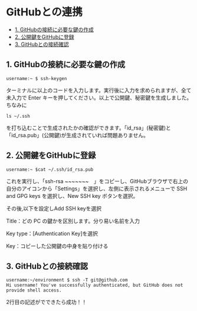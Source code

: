 # GitHubとの連携

- [1. GitHubの接続に必要な鍵の作成](#1-GitHubの接続に必要な鍵の作成)
- [2. 公開鍵をGitHubに登録](#2-公開鍵をGitHubに登録)
- [3. GitHubとの接続確認](#3-GitHubとの接続確認)

## 1. GitHubの接続に必要な鍵の作成
```
username:~ $ ssh-keygen
```

 ターミナルに以上のコードを入力します。実行後に入力を求められますが、全て未入力で Enter キーを押してください。以上で公開鍵、秘密鍵を生成しました。
ちなみに
```
ls ~/.ssh
```
を打ち込むことで生成されたかの確認ができます。「id_rsa」(秘密鍵)と「id_rsa.pub」(公開鍵)が生成されていれば問題ありません。

## 2. 公開鍵をGitHubに登録
```
username:~ $cat ~/.ssh/id_rsa.pub
```
これを実行し、「ssh-rsa ~~~~~~~　」をコピーし、GitHubブラウザで右上の自分のアイコンから「Settings」を選択し、左側に表示されるメニューで SSH and GPG keys を選択し、New SSH key ボタンを選択。

その後,以下を設定しAdd SSH keyを選択

Title：どの PC の鍵かを区別します。分り易い名前を入力

Key type：[Authentication Key]を選択

Key：コピーした公開鍵の中身を貼り付ける

## 3. GitHubとの接続確認
```
username:~/environment $ ssh -T git@github.com
Hi username! You've successfully authenticated, but GitHub does not provide shell access.
```
2行目の記述がでできたら成功！！
